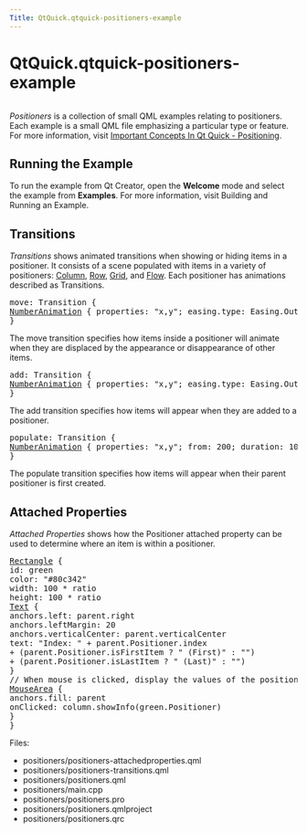 ```yaml
---
Title: QtQuick.qtquick-positioners-example
---
```


# QtQuick.qtquick-positioners-example

<span class="subtitle"></span>
<!-- $$$positioners-description -->
<p class="centerAlign"><img src="https://developer.ubuntu.com/static/devportal_uploaded/064a33f2-7b12-4afb-8f39-77838bdb21a8-../qtquick-positioners-example/images/qml-positioners-example.png" alt="" /></p><p><i>Positioners</i> is a collection of small QML examples relating to positioners. Each example is a small QML file emphasizing a particular type or feature. For more information, visit <a href="QtQuick.qtquick-positioning-topic.md">Important Concepts In Qt Quick - Positioning</a>.</p>
<h2 id="running-the-example">Running the Example</h2>
<p>To run the example from Qt Creator, open the <b>Welcome</b> mode and select the example from <b>Examples</b>. For more information, visit Building and Running an Example.</p>
<h2 id="transitions">Transitions</h2>
<p><i>Transitions</i> shows animated transitions when showing or hiding items in a positioner. It consists of a scene populated with items in a variety of positioners: <a href="QtQuick.qtquick-positioning-layouts.md#column">Column</a>, <a href="QtQuick.qtquick-positioning-layouts.md#row">Row</a>, <a href="QtQuick.qtquick-positioning-layouts.md#grid">Grid</a>, and <a href="QtQuick.qtquick-positioning-layouts.md#flow">Flow</a>. Each positioner has animations described as Transitions.</p>
<pre class="qml"><span class="name">move</span>: <span class="name">Transition</span> {
<span class="type"><a href="QtQuick.NumberAnimation.md">NumberAnimation</a></span> { <span class="name">properties</span>: <span class="string">&quot;x,y&quot;</span>; <span class="name">easing</span>.type: <span class="name">Easing</span>.<span class="name">OutBounce</span> }
}</pre>
<p>The move transition specifies how items inside a positioner will animate when they are displaced by the appearance or disappearance of other items.</p>
<pre class="qml"><span class="name">add</span>: <span class="name">Transition</span> {
<span class="type"><a href="QtQuick.NumberAnimation.md">NumberAnimation</a></span> { <span class="name">properties</span>: <span class="string">&quot;x,y&quot;</span>; <span class="name">easing</span>.type: <span class="name">Easing</span>.<span class="name">OutBounce</span> }
}</pre>
<p>The add transition specifies how items will appear when they are added to a positioner.</p>
<pre class="qml"><span class="name">populate</span>: <span class="name">Transition</span> {
<span class="type"><a href="QtQuick.NumberAnimation.md">NumberAnimation</a></span> { <span class="name">properties</span>: <span class="string">&quot;x,y&quot;</span>; <span class="name">from</span>: <span class="number">200</span>; <span class="name">duration</span>: <span class="number">100</span>; <span class="name">easing</span>.type: <span class="name">Easing</span>.<span class="name">OutBounce</span> }
}</pre>
<p>The populate transition specifies how items will appear when their parent positioner is first created.</p>
<h2 id="attached-properties">Attached Properties</h2>
<p><i>Attached Properties</i> shows how the Positioner attached property can be used to determine where an item is within a positioner.</p>
<pre class="qml"><span class="type"><a href="QtQuick.Rectangle.md">Rectangle</a></span> {
<span class="name">id</span>: <span class="name">green</span>
<span class="name">color</span>: <span class="string">&quot;#80c342&quot;</span>
<span class="name">width</span>: <span class="number">100</span> <span class="operator">*</span> <span class="name">ratio</span>
<span class="name">height</span>: <span class="number">100</span> <span class="operator">*</span> <span class="name">ratio</span>
<span class="type"><a href="QtQuick.Text.md">Text</a></span> {
<span class="name">anchors</span>.left: <span class="name">parent</span>.<span class="name">right</span>
<span class="name">anchors</span>.leftMargin: <span class="number">20</span>
<span class="name">anchors</span>.verticalCenter: <span class="name">parent</span>.<span class="name">verticalCenter</span>
<span class="name">text</span>: <span class="string">&quot;Index: &quot;</span> <span class="operator">+</span> <span class="name">parent</span>.<span class="name">Positioner</span>.<span class="name">index</span>
<span class="operator">+</span> (<span class="name">parent</span>.<span class="name">Positioner</span>.<span class="name">isFirstItem</span> ? <span class="string">&quot; (First)&quot;</span> : <span class="string">&quot;&quot;</span>)
<span class="operator">+</span> (<span class="name">parent</span>.<span class="name">Positioner</span>.<span class="name">isLastItem</span> ? <span class="string">&quot; (Last)&quot;</span> : <span class="string">&quot;&quot;</span>)
}
<span class="comment">// When mouse is clicked, display the values of the positioner</span>
<span class="type"><a href="QtQuick.MouseArea.md">MouseArea</a></span> {
<span class="name">anchors</span>.fill: <span class="name">parent</span>
<span class="name">onClicked</span>: <span class="name">column</span>.<span class="name">showInfo</span>(<span class="name">green</span>.<span class="name">Positioner</span>)
}
}</pre>
<p>Files:</p>
<ul>
<li>positioners/positioners-attachedproperties.qml</li>
<li>positioners/positioners-transitions.qml</li>
<li>positioners/positioners.qml</li>
<li>positioners/main.cpp</li>
<li>positioners/positioners.pro</li>
<li>positioners/positioners.qmlproject</li>
<li>positioners/positioners.qrc</li>
</ul>
<!-- @@@positioners -->
